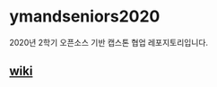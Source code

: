 # ymandseniors2020
2020년 2학기 오픈소스 기반 캡스톤 협업 레포지토리입니다.

## [wiki](https://github.com/JeongYunMi/ymandseniors2020/wiki)
